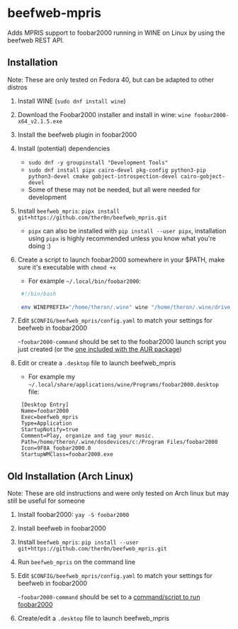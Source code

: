# beefweb-mpris

Adds MPRIS support to foobar2000 running in WINE on Linux by using the beefweb REST API.

## Installation

Note: These are only tested on Fedora 40, but can be adapted to other distros

1. Install WINE (`sudo dnf install wine`)
2. Download the Foobar2000 installer and install in wine: `wine foobar2000-x64_v2.1.5.exe`
3. Install the beefweb plugin in foobar2000
4. Install (potential) dependencies
    - `sudo dnf -y groupinstall "Development Tools"`
    - `sudo dnf install pipx cairo-devel pkg-config python3-pip python3-devel cmake gobject-introspection-devel cairo-gobject-devel`
    - Some of these may not be needed, but all were needed for development
5.  Install `beefweb_mpris`: `pipx install git+https://github.com/ther0n/beefweb_mpris.git`
    - `pipx` can also be installed with `pip install --user pipx`, installation using `pipx` is highly recommended unless you know what you're doing :)
7. Create a script to launch foobar2000 somewhere in your $PATH, make sure it's executable with `chmod +x`
   - For example `~/.local/bin/foobar2000`:
   ```bash
    #!/bin/bash
    
    env WINEPREFIX="/home/theron/.wine" wine "/home/theron/.wine/drive_c/Program Files/foobar2000/foobar2000.exe"
    ```
8. Edit `$CONFIG/beefweb_mpris/config.yaml` to match your settings for beefweb in foobar2000

   -`foobar2000-command` should be set to the foobar2000 launch script you just created (or the [one included with the AUR package](https://aur.archlinux.org/cgit/aur.git/tree/foobar2000.sh?h=foobar2000))
9. Edit or create a `.desktop` file to launch beefweb_mpris
   - For example my `~/.local/share/applications/wine/Programs/foobar2000.desktop` file:
   ```
    [Desktop Entry]
    Name=foobar2000
    Exec=beefweb_mpris
    Type=Application
    StartupNotify=true
    Comment=Play, organize and tag your music.
    Path=/home/theron/.wine/dosdevices/c:/Program Files/foobar2000
    Icon=9F8A_foobar2000.0
    StartupWMClass=foobar2000.exe
   ```

## Old Installation (Arch Linux)

Note: These are old instructions and were only tested on Arch linux but may still be useful for someone

1. Install foobar2000: `yay -S foobar2000`
2. Install beefweb in foobar2000
3. Install `beefweb_mpris`: `pip install --user git+https://github.com/ther0n/beefweb_mpris.git`
4. Run `beefweb_mpris` on the command line
5. Edit `$CONFIG/beefweb_mpris/config.yaml` to match your settings for beefweb in foobar2000

   -`foobar2000-command` should be set to a [command/script to run foobar2000](https://aur.archlinux.org/cgit/aur.git/tree/foobar2000.sh?h=foobar2000)

6. Create/edit a `.desktop` file to launch beefweb_mpris
